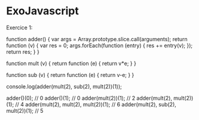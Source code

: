 ExoJavascript
=============

Exercice 1:

function adder() {
  var args = Array.prototype.slice.call(arguments);
  return function (v) {
    var res = 0;
    args.forEach(function (entry) {
      res += entry(v);
    });
    return res;
  }
} 

function mult (v) {
  return function (e) {
    return v*e;
  }
}

function sub (v) {
  return function (e) {
    return v-e;
  }
}

console.log(adder(mult(2), sub(2), mult(2))(1));

adder()(0); // 0
adder()(1); // 0
adder(mult(2))(1); // 2
adder(mult(2), mult(2))(1); // 4
adder(mult(2), mult(2), mult(2))(1); // 6
adder(mult(2), sub(2), mult(2))(1); // 5

